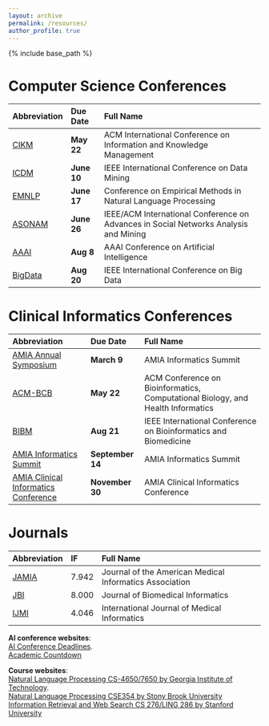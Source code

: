 ```yaml
---
layout: archive
permalink: /resources/
author_profile: true
---
```


{% include base_path %}

Computer Science Conferences 
======

| Abbreviation| Due Date| Full Name |
| :---        |:---      | :---     |
| [CIKM](https://www.cikm2022.org/)  | __May 22__| ACM International Conference on Information and Knowledge Management |
| [ICDM](https://icdm22.cse.usf.edu/index.html)  | __June 10__| IEEE International Conference on Data Mining |
| [EMNLP](https://2022.emnlp.org/calls/main_conference_papers/)  | __June 17__| Conference on Empirical Methods in Natural Language Processing |
| [ASONAM](https://asonam.cpsc.ucalgary.ca/2022/)| __June 26__ | IEEE/ACM International Conference on Advances in Social Networks Analysis and Mining |
| [AAAI](https://aaai.org/Conferences/AAAI-23/)| __Aug 8__ | AAAI Conference on Artificial Intelligence |
| [BigData](http://bigdataieee.org/BigData2022/)  | __Aug 20__ | IEEE International Conference on Big Data |

Clinical Informatics Conferences 
======

| Abbreviation| Due Date| Full Name |
| :---        |:---      | :---     |
| [AMIA Annual Symposium](https://amia.org/education-events)  | __March 9__| AMIA Informatics Summit |
| [ACM-BCB](https://acm-bcb.org/)  | __May 22__| ACM Conference on Bioinformatics, Computational Biology, and Health Informatics |
| [BIBM](https://ieeebibm.org/BIBM2022/)  | __Aug 21__| IEEE International Conference on Bioinformatics and Biomedicine |
| [AMIA Informatics Summit](https://amia.org/education-events/amia-2023-informatics-summit)  | __September 14__| AMIA Informatics Summit |
| [AMIA Clinical Informatics Conference](https://amia.org/education-events)  | __November 30__| AMIA Clinical Informatics Conference |
     
         
Journals
======

| Abbreviation| IF| Full Name |
| :---        |:---      | :---     |
| [JAMIA](https://academic.oup.com/jamia)| 7.942 | Journal of the American Medical Informatics Association |
| [JBI](https://www.sciencedirect.com/journal/journal-of-biomedical-informatics)  | 8.000 | Journal of Biomedical Informatics |
| [IJMI](https://www.sciencedirect.com/journal/international-journal-of-medical-informatics)  | 4.046| International Journal of Medical Informatics  |

__AI conference websites__:    
[AI Conference Deadlines](https://aideadlin.es/?sub=ML).   
[Academic Countdown](http://uhh-lt.github.io/academic_countdown/)

__Course websites__:    
[Natural Language Processing CS-4650/7650 by Georgia Institute of Technology](https://www.cc.gatech.edu/classes/AY2020/cs7650_spring/#info).   
[Natural Language Processing CSE354 by Stony Brook University](https://www3.cs.stonybrook.edu/~has/CSE354/Slides/)
[Information Retrieval and Web Search CS 276/LING 286 by Stanford University](https://web.stanford.edu/class/cs276/)
